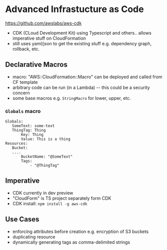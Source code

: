 # Advanced Infrastucture as Code

https://github.com/awslabs/aws-cdk

 - CDK (CLoud Development Kit) using Typescript and others.. allows imperative stuff on CloudFormation
 - still uses yaml/json to get the existing stuff e.g. dependency graph, rollback, etc.

 ## Declarative Macros
 - macro: "AWS::CloudFormation::Macro" can be deployed and called from CF template
 - arbitrary code can be run (in a Lambda)
    -- this could be a security concern
 - some base macros e.g. `StringMacro` for lower, upper, etc.

 ### `Globals` macro
 ```
 Globals:
    SomeText: some-text
    ThingTag: Thing
        Key: Thing
        Value: This is a thing
Resources:
    Bucket:
    ....
        BucketName: "@SomeText"
        Tags:
            - "@ThingTag"
```

## Imperative

- CDK currently in dev preview
- "CloudForm" is TS project separately form CDK
- CDK install: `npm install -g aws-cdk`


## Use Cases

- enforcing attributes before creation e.g. encryption of S3 buckets
- duplicating resource
- dynamically generating tags as comma-delimited strings